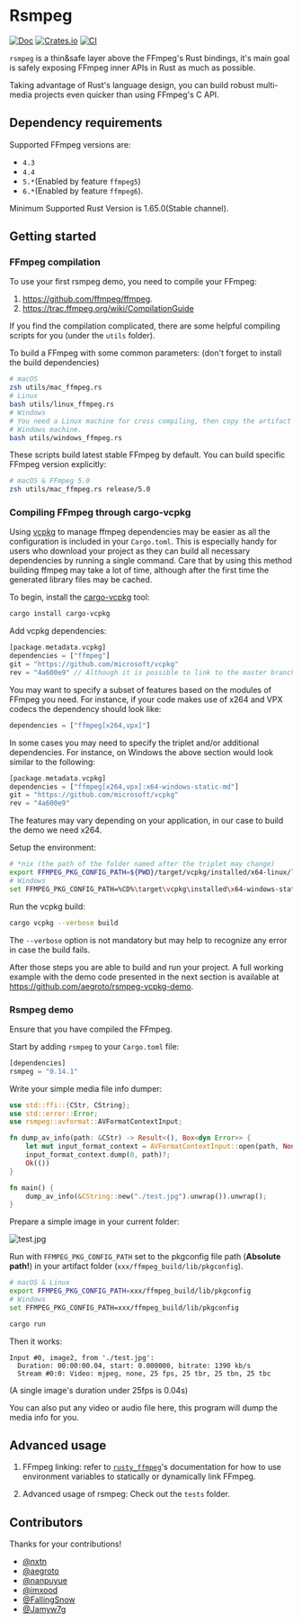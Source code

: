 # Rsmpeg

[![Doc](https://docs.rs/rsmpeg/badge.svg?style=flat-square)](https://docs.rs/rsmpeg)
[![Crates.io](https://img.shields.io/crates/v/rsmpeg)](https://crates.io/crates/rsmpeg)
[![CI](https://github.com/larksuite/rsmpeg/workflows/CI/badge.svg?branch=master&style=flat-square)](https://github.com/larksuite/rsmpeg/actions)

`rsmpeg` is a thin&safe layer above the FFmpeg's Rust bindings, it's main goal is safely exposing FFmpeg inner APIs in Rust as much as possible.

Taking advantage of Rust's language design, you can build robust multi-media projects even quicker than using FFmpeg's C API.

## Dependency requirements

Supported FFmpeg versions are:
- `4.3`
- `4.4`
- `5.*`(Enabled by feature `ffmpeg5`)
- `6.*`(Enabled by feature `ffmpeg6`).

Minimum Supported Rust Version is 1.65.0(Stable channel).

## Getting started

### FFmpeg compilation

To use your first rsmpeg demo, you need to compile your FFmpeg:
1. <https://github.com/ffmpeg/ffmpeg>.
2. <https://trac.ffmpeg.org/wiki/CompilationGuide>

If you find the compilation complicated, there are some helpful compiling scripts for you (under the `utils` folder).

To build a FFmpeg with some common parameters: (don't forget to install the build dependencies)

```bash
# macOS
zsh utils/mac_ffmpeg.rs
# Linux
bash utils/linux_ffmpeg.rs
# Windows
# You need a Linux machine for cross compiling, then copy the artifact to your
# Windows machine.
bash utils/windows_ffmpeg.rs
```

These scripts build latest stable FFmpeg by default. You can build specific FFmpeg version explicitly:

```bash
# macOS & FFmpeg 5.0
zsh utils/mac_ffmpeg.rs release/5.0
```

### Compiling FFmpeg through cargo-vcpkg

Using [vcpkg](https://github.com/microsoft/vcpkg) to manage ffmpeg dependencies may be easier as all the configuration is included in your `Cargo.toml`. 
This is especially handy for users who download your project as they can build all necessary dependencies by running a single command.
Care that by using this method building ffmpeg may take a lot of time, although after the first time the generated library files may be cached. 

To begin, install the [cargo-vcpkg](https://github.com/mcgoo/cargo-vcpkg) tool:

```bash
cargo install cargo-vcpkg
```

Add vcpkg dependencies:

```rust
[package.metadata.vcpkg]
dependencies = ["ffmpeg"]
git = "https://github.com/microsoft/vcpkg"
rev = "4a600e9" // Although it is possible to link to the master branch of vcpkg, it may be better to fix a specific revision in order to avoid unwanted breaking changes.
```


You may want to specify a subset of features based on the modules of FFmpeg you need. For instance, if your code makes use of x264 and VPX codecs the dependency should look like:

```rust
dependencies = ["ffmpeg[x264,vpx]"]
```

In some cases you may need to specify the triplet and/or additional dependencies. For instance, on Windows the above section would look similar to the following:

```rust
[package.metadata.vcpkg]
dependencies = ["ffmpeg[x264,vpx]:x64-windows-static-md"]
git = "https://github.com/microsoft/vcpkg"
rev = "4a600e9"
```

The features may vary depending on your application, in our case to build the demo we need x264. 

Setup the environment: 

```bash
# *nix (the path of the folder named after the triplet may change)
export FFMPEG_PKG_CONFIG_PATH=${PWD}/target/vcpkg/installed/x64-linux/lib/pkgconfig
# Windows
set FFMPEG_PKG_CONFIG_PATH=%CD%\target\vcpkg\installed\x64-windows-static-md\lib\pkgconfig
```

Run the vcpkg build:
```bash
cargo vcpkg --verbose build
```
The `--verbose` option is not mandatory but may help to recognize any error in case the build fails.

After those steps you are able to build and run your project. A full working example with the demo code presented in the next section is available at https://github.com/aegroto/rsmpeg-vcpkg-demo.


### Rsmpeg demo

Ensure that you have compiled the FFmpeg.

Start by adding `rsmpeg` to your `Cargo.toml` file:

```rust
[dependencies]
rsmpeg = "0.14.1"
```

Write your simple media file info dumper:

```rust
use std::ffi::{CStr, CString};
use std::error::Error;
use rsmpeg::avformat::AVFormatContextInput;

fn dump_av_info(path: &CStr) -> Result<(), Box<dyn Error>> {
    let mut input_format_context = AVFormatContextInput::open(path, None, &mut None)?;
    input_format_context.dump(0, path)?;
    Ok(())
}

fn main() {
    dump_av_info(&CString::new("./test.jpg").unwrap()).unwrap();
}
```

Prepare a simple image in your current folder:

![test.jpg](./assets/mountain.jpg)

Run with `FFMPEG_PKG_CONFIG_PATH` set to the pkgconfig file path (**Absolute path!**) in your artifact folder (`xxx/ffmpeg_build/lib/pkgconfig`).

```bash
# macOS & Linux
export FFMPEG_PKG_CONFIG_PATH=xxx/ffmpeg_build/lib/pkgconfig
# Windows
set FFMPEG_PKG_CONFIG_PATH=xxx/ffmpeg_build/lib/pkgconfig

cargo run
```

Then it works:

```
Input #0, image2, from './test.jpg':
  Duration: 00:00:00.04, start: 0.000000, bitrate: 1390 kb/s
  Stream #0:0: Video: mjpeg, none, 25 fps, 25 tbr, 25 tbn, 25 tbc
```

(A single image's duration under 25fps is 0.04s)

You can also put any video or audio file here, this program will dump the media info for you.

## Advanced usage

1. FFmpeg linking: refer to [`rusty_ffmpeg`](https://github.com/CCExtractor/rusty_ffmpeg)'s documentation for how to use environment variables to statically or dynamically link FFmpeg.

2. Advanced usage of rsmpeg: Check out the `tests` folder.

## Contributors

Thanks for your contributions!

+ [@nxtn](https://github.com/nxtn)
+ [@aegroto](https://github.com/aegroto)
+ [@nanpuyue](https://github.com/nanpuyue)
+ [@imxood](https://github.com/imxood)
+ [@FallingSnow](https://github.com/FallingSnow)
+ [@Jamyw7g](https://github.com/Jamyw7g)
